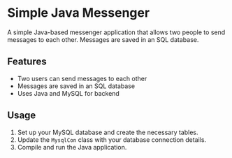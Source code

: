# Simple Java Messenger

A simple Java-based messenger application that allows two people to send messages to each other. Messages are saved in an SQL database.

## Features

- Two users can send messages to each other
- Messages are saved in an SQL database
- Uses Java and MySQL for backend

## Usage

1. Set up your MySQL database and create the necessary tables.
2. Update the `MysqlCon` class with your database connection details.
3. Compile and run the Java application.
